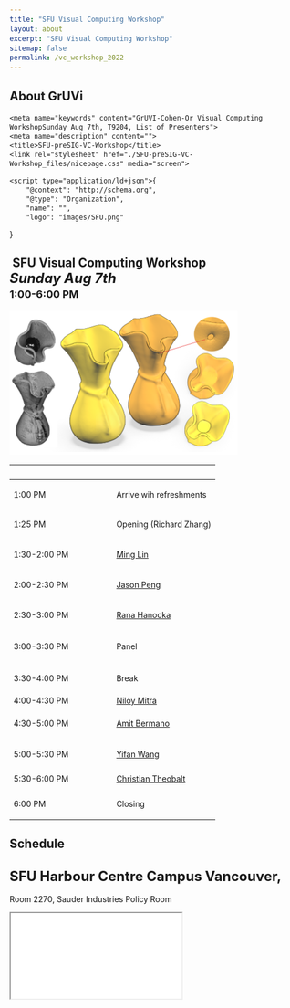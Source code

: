 ```yaml
---
title: "SFU Visual Computing Workshop"
layout: about
excerpt: "SFU Visual Computing Workshop"
sitemap: false
permalink: /vc_workshop_2022
---
```


## About GrUVi

<head><meta http-equiv="Content-Type" content="text/html; charset=UTF-8">
    <meta name="viewport" content="width=device-width, initial-scale=1.0">
    
    <meta name="keywords" content="GrUVI-Cohen-Or Visual Computing WorkshopSunday Aug 7th, T9204, List of Presenters">
    <meta name="description" content="">
    <title>SFU-preSIG-VC-Workshop</title>
    <link rel="stylesheet" href="./SFU-preSIG-VC-Workshop_files/nicepage.css" media="screen">
<link rel="stylesheet" href="./SFU-preSIG-VC-Workshop_files/SFU-preSIG-VC-Workshop.css" media="screen">
    <script class="u-script" type="text/javascript" src="./SFU-preSIG-VC-Workshop_files/jquery.js.download" defer=""></script>
    <script class="u-script" type="text/javascript" src="./SFU-preSIG-VC-Workshop_files/nicepage.js.download" defer=""></script>
    <meta name="generator" content="Nicepage 4.13.4, nicepage.com">
    <link id="u-theme-google-font" rel="stylesheet" href="./SFU-preSIG-VC-Workshop_files/css">
    
    
    
    
    <script type="application/ld+json">{
		"@context": "http://schema.org",
		"@type": "Organization",
		"name": "",
		"logo": "images/SFU.png"
}</script>
    <meta name="theme-color" content="#478ac9">
    <meta property="og:title" content="SFU-preSIG-VC-Workshop">
    <meta property="og:type" content="website">
  </head>
  <body class="u-body u-xl-mode">
    <section class="u-clearfix u-grey-5 u-section-1" id="sec-0202">
      <div class="u-clearfix u-sheet u-sheet-1">
        <div class="u-clearfix u-expanded-width u-gutter-10 u-layout-wrap u-layout-wrap-1">
          <div class="u-layout" style="">
            <div class="u-layout-row" style="">
              <div class="u-container-style u-layout-cell u-left-cell u-size-30 u-size-xs-60 u-layout-cell-1" src="">
                <div class="u-container-layout u-valign-middle u-container-layout-1">
                  <h2 class="u-align-center u-text u-text-1">&nbsp;SFU Visual Computing Workshop<br>
                    <span style="font-style: italic; font-size: 1.5rem;">Sunday Aug 7th</span>
                    <br>
                    <span style="font-size: 18px;">1:00-6:00 PM</span>
                  </h2>
                </div>
              </div>
              <div class="u-align-center u-container-style u-layout-cell u-right-cell u-size-30 u-size-xs-60 u-layout-cell-2" src="">
                <div class="u-container-layout u-container-layout-2" src="">
                  <img class="u-image u-image-1" src="./SFU-preSIG-VC-Workshop_files/tag_sgp11.png" data-image-width="400" data-image-height="252">
                </div>
              </div>
            </div>
          </div>
        </div>
      </div>
    </section>
    <section class="u-align-center u-clearfix u-grey-5 u-section-2" id="carousel_f94b">
      <div class="u-clearfix u-sheet u-sheet-1">
        <div class="u-table u-table-responsive u-table-1">
          <table class="u-table-entity u-table-entity-1">
            <colgroup>
              <col width="50%">
              <col width="50%">
            </colgroup>
            <thead class="u-align-center u-grey-10 u-table-header u-table-header-1">
              <tr style="height: 26px;">
                <th class="u-grey-5 u-table-cell u-table-cell-1"></th>
                <th class="u-grey-5 u-table-cell u-table-cell-2"></th>
              </tr>
            </thead>
            <tbody class="u-align-center u-table-alt-grey-10 u-table-body u-table-body-1">
              <tr style="height: 53px;">
                <td class="u-border-4 u-border-white u-palette-3-light-3 u-table-cell u-table-cell-3">1:00 PM</td>
                <td class="u-border-4 u-border-white u-palette-3-light-3 u-table-cell u-table-cell-4">Arrive wih refreshments</td>
              </tr>
              <tr style="height: 53px;">
                <td class="u-border-4 u-border-white u-table-cell">1:25 PM</td>
                <td class="u-border-4 u-border-white u-table-cell">Opening (Richard Zhang)</td>
              </tr>
              <tr style="height: 53px;">
                <td class="u-border-4 u-border-white u-table-cell">1:30-2:00 PM</td>
                <td class="u-border-4 u-border-white u-table-cell">
                  <a href="https://www.linkedin.com/in/mlin2/" class="u-active-none u-border-none u-btn u-button-link u-button-style u-hover-none u-none u-text-palette-1-base u-btn-1">Ming Lin</a>
                </td>
              </tr>
              <tr style="height: 53px;">
                <td class="u-border-4 u-border-white u-table-cell">2:00-2:30 PM</td>
                <td class="u-border-4 u-border-white u-table-cell">
                  <a href="https://xbpeng.github.io/" class="u-active-none u-border-none u-btn u-button-style u-hover-none u-none u-text-palette-1-base u-btn-2">Jason Peng</a>
                </td>
              </tr>
              <tr style="height: 53px;">
                <td class="u-border-4 u-border-white u-table-cell">2:30-3:00 PM</td>
                <td class="u-border-4 u-border-white u-table-cell">
                  <a class="u-active-none u-border-none u-btn u-button-link u-button-style u-hover-none u-none u-text-palette-1-base u-btn-3" href="https://people.cs.uchicago.edu/~ranahanocka/">Rana Hanocka</a>
                </td>
              </tr>
              <tr style="height: 57px;">
                <td class="u-border-4 u-border-white u-grey-10 u-table-cell u-table-cell-13">3:00-3:30 PM</td>
                <td class="u-border-4 u-border-white u-grey-10 u-table-cell u-table-cell-14">Panel</td>
              </tr>
              <tr style="height: 54px;">
                <td class="u-border-4 u-border-white u-palette-3-light-3 u-table-cell u-table-cell-15">3:30-4:00 PM</td>
                <td class="u-border-4 u-border-white u-palette-3-light-3 u-table-cell u-table-cell-16">Break&nbsp;</td>
              </tr>
              <tr style="height: 25px;">
                <td class="u-border-4 u-border-white u-table-cell">4:00-4:30 PM</td>
                <td class="u-border-4 u-border-white u-table-cell">
                  <a href="http://www0.cs.ucl.ac.uk/staff/n.mitra/" class="u-active-none u-border-none u-btn u-button-link u-button-style u-hover-none u-none u-text-palette-1-base u-btn-4">Niloy Mitra</a>
                </td>
              </tr>
              <tr style="height: 54px;">
                <td class="u-border-4 u-border-white u-table-cell">4:30-5:00 PM</td>
                <td class="u-border-4 u-border-white u-table-cell">
                  <a href="https://www.cs.tau.ac.il/~amberman/" class="u-active-none u-border-none u-btn u-button-link u-button-style u-hover-none u-none u-text-palette-1-base u-btn-5">Amit Bermano</a>
                </td>
              </tr>
              <tr style="height: 54px;">
                <td class="u-border-4 u-border-white u-table-cell">5:00-5:30 PM</td>
                <td class="u-border-4 u-border-white u-table-cell">
                  <a class="u-active-none u-border-none u-btn u-button-link u-button-style u-hover-none u-none u-text-palette-1-base u-btn-6" href="https://yifita.netlify.app/"> Yifan Wang</a>
                </td>
              </tr>
              <tr style="height: 33px;">
                <td class="u-border-4 u-border-white u-grey-5 u-table-cell u-table-cell-23">5:30-6:00 PM</td>
                <td class="u-border-4 u-border-white u-grey-5 u-table-cell u-table-cell-24">
                  <a href="https://people.mpi-inf.mpg.de/~theobalt/" class="u-active-none u-border-none u-btn u-button-link u-button-style u-hover-none u-none u-text-palette-1-base u-btn-7">Christian Theobalt</a>
                </td>
              </tr>
              <tr style="height: 54px;">
                <td class="u-border-4 u-border-white u-table-cell">6:00 PM</td>
                <td class="u-border-4 u-border-white u-table-cell">Closing</td>
              </tr>
            </tbody>
          </table>
        </div>
        <h1 class="u-text u-text-1">Schedule</h1>
      </div>
    </section>
    <section class="u-clearfix u-grey-5 u-section-3" id="sec-2129">
      <div class="u-clearfix u-sheet u-sheet-1">
        <div class="u-clearfix u-layout-wrap u-layout-wrap-1">
          <div class="u-layout">
            <div class="u-layout-row">
              <div class="u-align-center u-container-style u-grey-5 u-layout-cell u-left-cell u-size-30 u-layout-cell-1">
                <div class="u-container-layout u-container-layout-1">
                  <h2 class="u-text u-text-1">
                    <span style="font-size: 1.5rem;"> SFU Harbour Centre Campus Vancouver,&nbsp;</span>
                    <br>
                  </h2>
                  <p class="u-text u-text-2"> Room 2270, Sauder Industries Policy Room</p>
                </div>
              </div>
              <div class="u-container-style u-layout-cell u-right-cell u-size-30 u-layout-cell-2">
                <div class="u-container-layout u-container-layout-2">
                  <div class="u-expanded u-grey-10 u-map">
                    <div class="embed-responsive">
                      <iframe class="embed-responsive-item" src="./SFU-preSIG-VC-Workshop_files/maps.html" data-map="JTdCJTIyYWRkcmVzcyUyMiUzQSUyMlNGVSUyMEhhcmJvdXIlMjBjZW50ZXIlMjIlMkMlMjJ6b29tJTIyJTNBbnVsbCUyQyUyMnR5cGVJZCUyMiUzQSUyMnJvYWQlMjIlMkMlMjJsYW5nJTIyJTNBbnVsbCUyQyUyMmFwaUtleSUyMiUzQW51bGwlMkMlMjJtYXJrZXJzJTIyJTNBJTVCJTVEJTdE"></iframe>
                    </div>
                  </div>
                </div>
              </div>
            </div>
          </div>
        </div>
      </div>
    </section>
  
<style>.u-disable-duration * {transition-duration: 0s !important;}</style></body>
